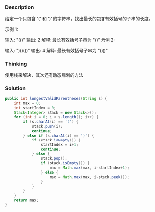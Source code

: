 ### Description

给定一个只包含 '(' 和 ')' 的字符串，找出最长的包含有效括号的子串的长度。

示例 1:

输入: "(()"
输出: 2
解释: 最长有效括号子串为 "()"
示例 2:

输入: ")()())"
输出: 4
解释: 最长有效括号子串为 "()()"

### Thinking

使用栈来解决，其次还有动态规划的方法

### Solution
```java
public int longestValidParentheses(String s) {
    int max = 0;
    int startIndex = 0;
    Stack<Integer> stack = new Stack<>();
    for (int i = 0; i < s.length(); i++) {
        if (s.charAt(i) == '(') {
            stack.push(i);
            continue;
        } else if (s.charAt(i) == ')') {
            if (stack.isEmpty()) {
                startIndex = i+1;
                continue;
            } else {
                stack.pop();
                if (stack.isEmpty()) {
                    max = Math.max(max, i-startIndex+1);
                } else {
                    max = Math.max(max, i-stack.peek());
                }
            }
        }
    }
    return max;
}

```